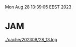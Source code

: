 Mon Aug 28 13:39:05 EEST 2023
# JAM
<a href='./cache/202308/28_13.log'>./cache/202308/28_13.log</a>
